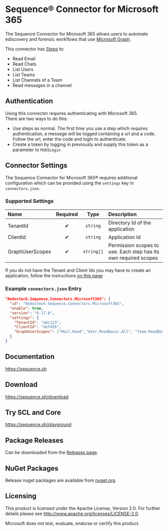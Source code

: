 # Sequence® Connector for Microsoft 365

The Sequence Connector for Microsoft 365 allows users to automate ediscovery
and forensic workflows that use [Microsoft Graph](https://docs.microsoft.com/en-us/graph/).

This connector has [Steps](https://sequence.sh/steps/Microsoft365) to:

- Read Email
- Read Chats
- List Users
- List Teams
- List Channels of a Team
- Read messages in a channel

## Authentication

Using this connector requires authenticating with Microsoft 365.  
There are two ways to do this:

- Use steps as normal. The first time you use a step which requires authentication, a message
  will be logged containing a url and a code. Follow the url, enter the code and login to authenticate.
- Create a token by logging in previously and supply this token as a parameter to `M365Login`

## Connector Settings

The Sequence Connector for Microsoft 365® requires additional configuration
which can be provided using the `settings` key in `connectors.json`.

### Supported Settings

| Name            | Required |    Type    | Description                                                     |
| :-------------- | :------: | :--------: | :-------------------------------------------------------------- |
| TenantId        |    ✔     |  `string`  | Directory Id of the application                                 |
| ClientId        |    ✔     |  `string`  | Application Id                                                  |
| GraphUserScopes |    ✔     | `string[]` | Permission scopes to use. Each step has its own required scopes |

If you do not have the Tenant and Client Ids you may have to create an application, follow the
instructions [on this page](https://docs.microsoft.com/en-us/graph/tutorials/dotnet?tabs=aad&tutorial-step=1)

### Example `connectors.json` Entry

```json
"Reductech.Sequence.Connectors.Microsoft365": {
  "id": "Reductech.Sequence.Connectors.Microsoft365",
  "enable": true,
  "version": "0.17.0",
  "settings": {
    "TenantId": "abc123",
    "ClientId": "def456",
    "GraphUserScopes": ["Mail.Read","User.ReadBasic.All", "Team.ReadBasic.All", "Chat.Read", "Channel.ReadBasic.All","ChannelMessage.Read.All"]
  }
}
```

## Documentation

https://sequence.sh

## Download

https://sequence.sh/download

## Try SCL and Core

https://sequence.sh/playground

## Package Releases

Can be downloaded from the [Releases page](https://gitlab.com/reductech/sequence/connectors/microsoft365/-/releases).

## NuGet Packages

Release nuget packages are available from [nuget.org](https://www.nuget.org/profiles/Sequence).

## Licensing

This product is licensed under the Apache License, Version 2.0.
For further details please see http://www.apache.org/licenses/LICENSE-2.0.

Microsoft does not test, evaluate, endorse or certify this product.
